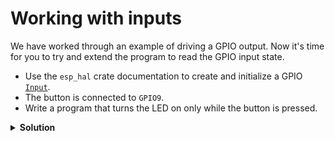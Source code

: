 # Working with inputs

We have worked through an example of driving a GPIO output.
Now it's time for you to try and extend the program to read the GPIO input state.

- Use the `esp_hal` crate documentation to create and initialize a GPIO [`Input`][1].
- The button is connected to `GPIO9`.
- Write a program that turns the LED on only while the button is pressed.

<details>
<summary><strong>Solution</strong></summary>

1. Add new imports:
   ```rust
   use esp_hal::gpio::{Input, InputConfig};
   ```
2. Declare the button:
   ```rust
   let button = Input::new(peripherals.GPIO9, InputConfig::default());
   ```
3. Modify the loop code:
   ```rust
    if button.is_high() {
        led.set_high();
    } else {
        led.set_low();
    }
   ```

### Explanation

You may be tempted to think that `high` means ON and `low` means off, however, the logic of both the button and the LED
is inverted.

Button has a pull-up resistor and connects the pin to ground when pressed.

The LED has its anode connected to the 3.3 V supply and the cathode is connected to the open-drain output. When the output is set to low, it is connected to ground, allowing the current to flow and thereby turning the LED on.

</details>

[1]: https://docs.espressif.com/projects/rust/esp-hal/1.0.0-rc.0/esp32c6/esp_hal/gpio/struct.Input.html
